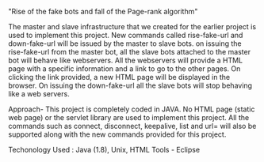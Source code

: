 "Rise of the fake bots and fall of the Page-rank algorithm"

 The master and slave infrastructure that we created for the earlier project is used to implement this project.  New commands called rise-fake-url and down-fake-url will be issued by the master to slave bots. on issuing the rise-fake-url from the master bot, all the slave bots attached to the master bot will behave like webservers. All the webservers will provide a HTML page with a specific information and a link to go to the other pages. On clicking the link provided, a new HTML page will be displayed in the browser. On issuing the down-fake-url all the slave bots will stop behaving like a web servers.
 
 Approach- This project is completely coded in JAVA. No HTML page (static web page) or the servlet library are used to implement this project. All the commands such as connect, disconnect, keepalive, list and url= will also be supported along with the new commands provided for this project.
 
 Techonology Used : Java (1.8), Unix, HTML 
 Tools - Eclipse
 
